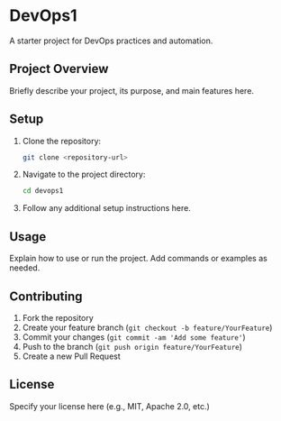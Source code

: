 # DevOps1

A starter project for DevOps practices and automation.

## Project Overview

Briefly describe your project, its purpose, and main features here.

## Setup

1. Clone the repository:
   ```sh
   git clone <repository-url>
   ```
2. Navigate to the project directory:
   ```sh
   cd devops1
   ```
3. Follow any additional setup instructions here.

## Usage

Explain how to use or run the project. Add commands or examples as needed.

## Contributing

1. Fork the repository
2. Create your feature branch (`git checkout -b feature/YourFeature`)
3. Commit your changes (`git commit -am 'Add some feature'`)
4. Push to the branch (`git push origin feature/YourFeature`)
5. Create a new Pull Request

## License

Specify your license here (e.g., MIT, Apache 2.0, etc.) 